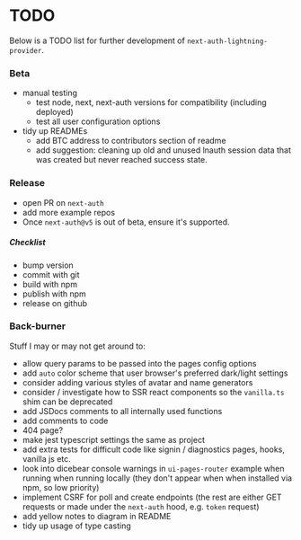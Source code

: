 # TODO

Below is a TODO list for further development of `next-auth-lightning-provider`.

### Beta

- manual testing
  - test node, next, next-auth versions for compatibility (including deployed)
  - test all user configuration options
- tidy up READMEs
  - add BTC address to contributors section of readme
  - add suggestion: cleaning up old and unused lnauth session data that was created but never reached success state.

### Release

- open PR on `next-auth`
- add more example repos
- Once `next-auth@v5` is out of beta, ensure it's supported.

##### Checklist

- bump version
- commit with git
- build with npm
- publish with npm
- release on github

### Back-burner

Stuff I may or may not get around to:

- allow query params to be passed into the pages config options
- add `auto` color scheme that user browser's preferred dark/light settings
- consider adding various styles of avatar and name generators
- consider / investigate how to SSR react components so the `vanilla.ts` shim can be deprecated
- add JSDocs comments to all internally used functions
- add comments to code
- 404 page?
- make jest typescript settings the same as project
- add extra tests for difficult code like signin / diagnostics pages, hooks, vanilla js etc.
- look into dicebear console warnings in `ui-pages-router` example when running when running locally (they don't appear when when installed via npm, so low priority)
- implement CSRF for poll and create endpoints (the rest are either GET requests or made under the `next-auth` hood, e.g. `token` request)
- add yellow notes to diagram in README
- tidy up usage of type casting
